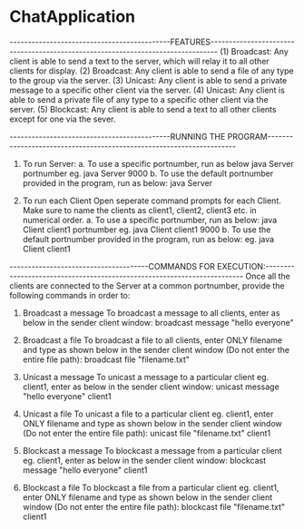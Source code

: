 # ChatApplication

--------------------------------------------FEATURES--------------------------------------------------------------------------------
(1) Broadcast: Any client is able to send a text to the server, which will relay it to all other clients for display.
(2) Broadcast: Any client is able to send a file of any type to the group via the server.
(3) Unicast: Any client is able to send a private message to a specific other client via the server.
(4) Unicast: Any client is able to send a private file of any type to a specific other client via the server.
(5) Blockcast: Any client is able to send a text to all other clients except for one via the sever.


--------------------------------------------RUNNING THE PROGRAM---------------------------------------------------------------------
1) To run Server:
a. To use a specific portnumber, run as below
	java Server portnumber
	eg. java Server 9000
b. To use the default portnumber provided in the program, run as below:
	java Server 

2) To run each Client
Open seperate command prompts for each Client.
Make sure to name the clients as client1, client2, client3 etc. in numerical order.
a. To use a specific portnumber, run as below:
	java Client client1 portnumber
	eg. java Client client1 9000
b. To use the default portnumber provided in the program, run as below:
	eg. java Client client1
  
  
--------------------------------------COMMANDS FOR EXECUTION:------------------------------------------------------------------------
Once all the clients are connected to the Server at a common portnumber,
provide the following commands in order to:

1) Broadcast a message
To broadcast a message to all clients, enter as below in the sender client window:
broadcast message "hello everyone"

2) Broadcast a file
To broadcast a file to all clients, enter ONLY filename and type as shown below in the sender client window (Do not enter the entire file path):
broadcast file "filename.txt"

3) Unicast a message
To unicast a message to a particular client eg. client1, enter as below in the sender client window:
unicast message "hello everyone" client1

4) Unicast a file
To unicast a file to a particular client eg. client1, enter ONLY filename and type as shown below in the sender client window (Do not enter the entire file path):
unicast file "filename.txt" client1

5) Blockcast a message
To blockcast a message from a particular client eg. client1, enter as below in the sender client window:
blockcast message "hello everyone" client1

6) Blockcast a file
To blockcast a file from a particular client eg. client1, enter ONLY filename and type as shown below in the sender client window (Do not enter the entire file path):
blockcast file "filename.txt" client1
